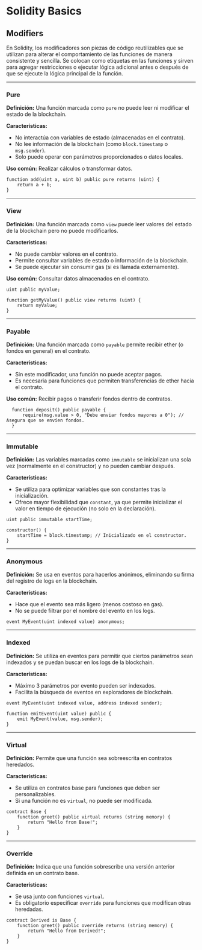 # Solidity Basics

## Modifiers
En Solidity, los modificadores son piezas de código reutilizables que se utilizan para alterar el comportamiento de las funciones de manera consistente y sencilla. Se colocan como etiquetas en las funciones y sirven para agregar restricciones o ejecutar lógica adicional antes o después de que se ejecute la lógica principal de la función.

----------------------------------------------------

### Pure
**Definición:** Una función marcada como `pure` no puede leer ni modificar el estado de la blockchain.

**Características:**
 - No interactúa con variables de estado (almacenadas en el contrato).
 - No lee información de la blockchain (como `block.timestamp` o `msg.sender`).
 - Solo puede operar con parámetros proporcionados o datos locales.

**Uso común:** Realizar cálculos o transformar datos.

```solidity
function add(uint a, uint b) public pure returns (uint) {
    return a + b;
}
```
----------------------------------------------------

### View
**Definición:** Una función marcada como `view` puede leer valores del estado de la blockchain pero no puede modificarlos.

**Características:**
 - No puede cambiar valores en el contrato.
 - Permite consultar variables de estado o información de la blockchain.
 - Se puede ejecutar sin consumir gas (si es llamada externamente).

**Uso común:** Consultar datos almacenados en el contrato.

```solidity
uint public myValue;

function getMyValue() public view returns (uint) {
    return myValue;
}
```
----------------------------------------------------

### Payable 
**Definición:** Una función marcada como `payable` permite recibir ether (o fondos en general) en el contrato.

**Características:**
 - Sin este modificador, una función no puede aceptar pagos.
 - Es necesaria para funciones que permiten transferencias de ether hacia el contrato.
   
**Uso común:** Recibir pagos o transferir fondos dentro de contratos.

```solidity 
  function deposit() public payable {
      require(msg.value > 0, "Debe enviar fondos mayores a 0"); // Asegura que se envíen fondos.
  }
```
----------------------------------------------------

### Immutable
**Definición:** Las variables marcadas como `immutable` se inicializan una sola vez (normalmente en el constructor) y no pueden cambiar después.

**Características:**
 - Se utiliza para optimizar variables que son constantes tras la inicialización.
 - Ofrece mayor flexibilidad que `constant`, ya que permite inicializar el valor en tiempo de ejecución (no solo en la declaración).

```solidity
uint public immutable startTime;

constructor() {
    startTime = block.timestamp; // Inicializado en el constructor.
}
```
----------------------------------------------------

### Anonymous
**Definición:** Se usa en eventos para hacerlos anónimos, eliminando su firma del registro de logs en la blockchain.

**Características:**
 - Hace que el evento sea más ligero (menos costoso en gas).
 - No se puede filtrar por el nombre del evento en los logs.

```solidity
event MyEvent(uint indexed value) anonymous;
```
----------------------------------------------------

### Indexed
**Definición:** Se utiliza en eventos para permitir que ciertos parámetros sean indexados y se puedan buscar en los logs de la blockchain.

**Características:**
 - Máximo 3 parámetros por evento pueden ser indexados.
 - Facilita la búsqueda de eventos en exploradores de blockchain.

```solidity
event MyEvent(uint indexed value, address indexed sender);

function emitEvent(uint value) public {
    emit MyEvent(value, msg.sender);
}
```
----------------------------------------------------

### Virtual
**Definición:** Permite que una función sea sobreescrita en contratos heredados.

**Características:**
 - Se utiliza en contratos base para funciones que deben ser personalizables.
 - Si una función no es `virtual`, no puede ser modificada.

```solidity
contract Base {
    function greet() public virtual returns (string memory) {
        return "Hello from Base!";
    }
}
```

----------------------------------------------------


### Override
**Definición:** Indica que una función sobrescribe una versión anterior definida en un contrato base.

**Características:**
 - Se usa junto con funciones `virtual`.
 - Es obligatorio especificar `override` para funciones que modifican otras heredadas.

```solidity
contract Derived is Base {
    function greet() public override returns (string memory) {
        return "Hello from Derived!";
    }
}
```
